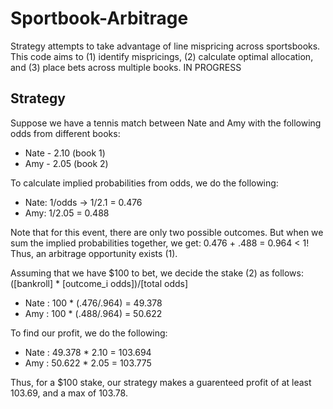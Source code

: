# Sportbook-Arbitrage
Strategy attempts to take advantage of line mispricing across sportsbooks. This code aims to (1) identify mispricings, (2) calculate optimal allocation, and (3) place bets across multiple books. IN PROGRESS

## Strategy  
Suppose we have a tennis match between Nate and Amy with the following odds from different books: 
*  Nate - 2.10 (book 1)
*  Amy - 2.05 (book 2)
  
To calculate implied probabilities from odds, we do the following:
*  Nate: 1/odds -> 1/2.1 = 0.476
*  Amy: 1/2.05 = 0.488

Note that for this event, there are only two possible outcomes. But when we sum the implied probabilities together, we get: 0.476 + .488 = 0.964 < 1! Thus, an arbitrage opportunity exists (1). 

Assuming that we have $100 to bet, we decide the stake (2) as follows: ([bankroll] * [outcome_i odds])/[total odds]
*  Nate : 100 * (.476/.964) = 49.378
*  Amy : 100 * (.488/.964) = 50.622

To find our profit, we do the following: 
* Nate : 49.378 * 2.10 = 103.694
* Amy : 50.622 * 2.05 = 103.775

Thus, for a $100 stake, our strategy makes a guarenteed profit of at least 103.69, and a max of 103.78.
